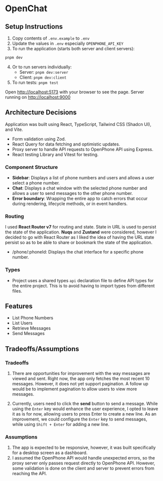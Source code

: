 # OpenChat

## Setup Instructions

1. Copy contents of `.env.example` to `.env`
2. Update the values in `.env` especially `OPENPHONE_API_KEY`
3. To run the application (starts both server and client servers):

```bash
pnpm dev
```

4. Or to run servers individually:
   - Server: `pnpm dev:server`
   - Client: `pnpm dev:client`
5. To run tests: `pnpm test`

Open [http://localhost:5173](http://localhost:5173) with your browser to see the page.
Server running on [http://localhost:9000](http://localhost:9000)

## Architecture Decisions

Application was built using React, TypeScript, Tailwind CSS (Shadcn UI), and Vite.

- Form validation using Zod.
- React Query for data fetching and optimistic updates.
- Proxy server to handle API requests to OpenPhone API using Express.
- React testing Library and Vitest for testing.

### Component Structure

- **Sidebar**: Displays a list of phone numbers and users and allows a user select a phone number.
- **Chat**: Displays a chat window with the selected phone number and allows a user to send messages to the other phone number.
- **Error boundary**:  Wrapping the entire app to catch errors that occur during rendering, lifecycle methods, or in event handlers.

### Routing

I used **React Router v7** for routing and state. State in URL is used to persist the state of the application.
**Nuqs** and **Zustand** were considered, however I decided to go with React Router as I liked the idea of having the URL state persist so as to be able to share or bookmark the state of the application.

- /phone/:phoneId: Displays the chat interface for a specific phone number.

### Types

- Project uses a shared types `api` declaration file to define API types for the entire project. This is to avoid having to import types from different files.

## Features

- List Phone Numbers
- List Users
- Retrieve Messages
- Send Messages

## Tradeoffs/Assumptions

### Tradeoffs

1. There are opportunities for improvement with the way messages are viewed and sent.
   Right now, the app only fetches the most recent 10 messages. However, it does not yet support pagination.
   A follow up would be to implement pagination to allow users to view more messages.

2. Currently, users need to click the **send** button to send a message.
   While using the `Enter` key would enhance the user experience, I opted to leave it as is for now, allowing users to press Enter to create a new line.
   As an improvement, we could configure the `Enter` key to send messages, while using `Shift + Enter` for adding a new line.

### Assumptions

1. The app is expected to be responsive, however, it was built specifically for a desktop screen as a dashboard.
2. I assumed the OpenPhone API would handle unexpected errors, so the proxy server only passes request directly to OpenPhone API.
However, some validation is done on the client and server to prevent errors from reaching the API.
